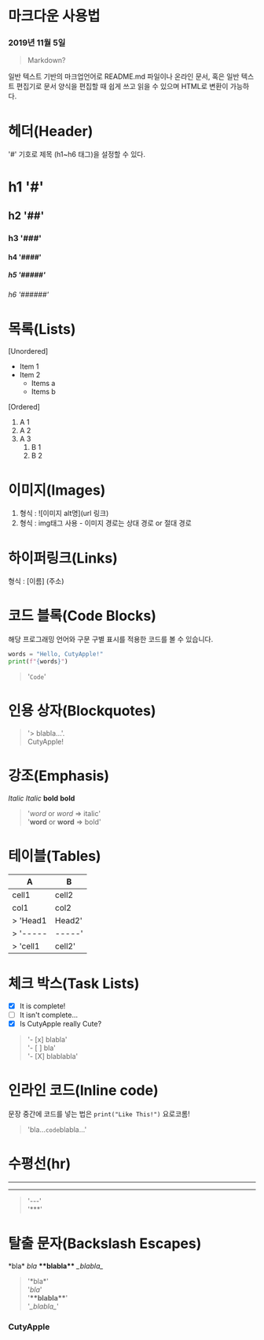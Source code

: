 # 마크다운 사용법 
### 2019년 11월 5일

> Markdown?         

일반 텍스트 기반의 마크업언어로 README.md 파일이나 온라인 문서, 혹은 일반 텍스트 편집기로 문서 양식을 편집할 때 쉽게 쓰고 읽을 수 있으며 HTML로 변환이 가능하다.

# 헤더(Header)
'#' 기호로 제목 (h1~h6 태그)을 설정할 수 있다.
# h1  '#'
## h2  '##'
### h3  '###'
#### h4  '####'
##### h5  '#####'
###### h6  '######'


# 목록(Lists)
[Unordered]
* Item 1
* Item 2
    * Items a
    * Items b

[Ordered]
1. A 1
2. A 2
3. A 3
    1. B 1
    2. B 2

# 이미지(Images)

1. 형식 : ![이미지 alt명](url 링크)
2. 형식 : img태그 사용 - 이미지 경로는 상대 경로 or 절대 경로

# 하이퍼링크(Links)
형식 : [이름] (주소)

# 코드 블록(Code Blocks)  
해당 프로그래밍 언어와 구문 구별 표시를 적용한 코드를 볼 수 있습니다.
``` python
words = "Hello, CutyApple!"
print(f"{words}")
```
> '```Code```'

# 인용 상자(Blockquotes)
>'> blabla...'.   
>CutyApple!


# 강조(Emphasis)
*Italic*
_Italic_
**bold**
__bold__
> '*word* or _word_ => italic'   
>'**word** or __word__ => bold'

# 테이블(Tables)
  A  |  B  
-----|-----
cell1|cell2
 col1|col2
> 'Head1|Head2'  
> '-----|-----'   
> 'cell1|cell2'

# 체크 박스(Task Lists)
- [x] It is complete!     
- [ ] It isn't complete...     
- [X] Is CutyApple really Cute?   

> '- [x] blabla'    
> '- [ ] bla'    
> '- [X] blablabla'    

# 인라인 코드(Inline code)

문장 중간에 코드를 넣는 법은 `print("Like This!")` 요로코롬!
> 'bla...`code`blabla...'    

# 수평선(hr)
---
***
> '---'   
> '***'   


# 탈출 문자(Backslash Escapes)
\*bla\*
*bla*
__\*\*blabla\*\*__
_\_blabla\__
> '\*bla\*'       
> '*bla*'   
> '__\*\*blabla\*\*__'   
> '_\_blabla\__'      


### CutyApple